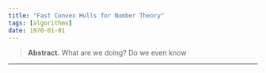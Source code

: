 ```yaml
---
title: "Fast Convex Hulls for Number Theory"
tags: [algorithms]
date: 1970-01-01
---
```


> **Abstract.** What are we doing? Do we even know

---

